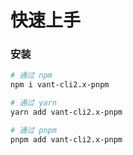 # 快速上手

### 安装

```bash
# 通过 npm
npm i vant-cli2.x-pnpm

# 通过 yarn
yarn add vant-cli2.x-pnpm

# 通过 pnpm
pnpm add vant-cli2.x-pnpm
```
